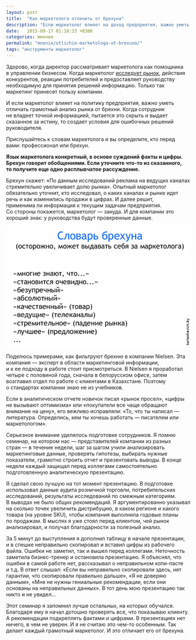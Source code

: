 ```yaml
---
layout: post
title:  "Как маркетолога отличить от брехуна"
description: "Если маркетолог влияет на доход предприятия, важно уметь отличать профессионала от брехуна."
date:   2015-09-17 01:18:33 +0300
categories: мнение
permalink: "mnenie/otlichie-marketologa-ot-brexuna/"
tags: "инструменты маркетолог"
---
```


<p>Здорово, когда директор рассматривает маркетолога как помощника в&nbsp;управлении бизнесом. Когда маркетолог <a href="http://www.bartoshevich.by/instrukcii/3-pravila-marketingovyx-issledovanij/">исследует рынок</a>, действия конкурентов, реакции потребителей и&nbsp;предоставляет руководству необходимую для принятия решений информацию. Только так маркетинг принесет пользу компании.</p>
<p>И&nbsp;если маркетолог влияет на&nbsp;политику предприятия, важно уметь отличать грамотный анализ рынка от&nbsp;брехни. Когда сотрудник не&nbsp;владеет точной информацией, пытается это скрыть и&nbsp;выдает сказанное за&nbsp;истину, то&nbsp;создает условия для ошибочных решений руководителя.</p> <!--more-->
<p>Прислушайтесь к&nbsp;словам маркетолога и&nbsp;вы&nbsp;определите, кто перед вами: профессионал или брехун.</p>
<p><strong>Язык маркетолога конкретный, в&nbsp;основе суждений факты и&nbsp;цифры. Брехун говорит обобщениями. Если уточните что-то из&nbsp;сказанного, то&nbsp;получите еще одно расплывчатое рассуждение.</strong></p>
<p>Брехун скажет: «По&nbsp;данным исследований реклама на&nbsp;ведущих каналах стремительно увеличивает долю рынка». Опытный маркетолог обязательно уточнит, кто исследовал, о&nbsp;каких каналах и&nbsp;рынке идет речь и&nbsp;как изменились продажи в&nbsp;цифрах. И&nbsp;далее решит, применима&nbsp;ли информация к&nbsp;текущим задачам предприятия. Со&nbsp;стороны покажется, маркетолог&nbsp;— зануда. И&nbsp;для компании это хороший знак: у&nbsp;руководства будут проверенные данные.</p>

![словарь брехуна](/images/breh1.jpg)

<p>Поделюсь примерами, как фильтруют брехню в&nbsp;компании Nielsen. Эта компания&nbsp;— эксперт в&nbsp;области маркетинговой информации, и&nbsp;к&nbsp;ее&nbsp;подходу в&nbsp;работе стоит присмотреться. В&nbsp;Nielsen я&nbsp;проработал четыре с&nbsp;половиной года, сначала в&nbsp;белорусском офисе, затем возглавил отдел по&nbsp;работе с&nbsp;клиентами в&nbsp;Казахстане. Поэтому о&nbsp;стандартах компании знаю не&nbsp;из&nbsp;учебников.</p>
<p>Если в&nbsp;аналитическом отчете новичок писал «рынок просел», «цифры не&nbsp;вызывают оптимизма» или «покупатели все чаще обращают внимание на&nbsp;цену», его вежливо исправляли: «То, что ты&nbsp;написал&nbsp;— литература. Определись, кем ты&nbsp;хочешь работать&nbsp;— писателем или маркетологом».</p>
<p>Серьезное внимание уделялось подготовке сотрудников. Я&nbsp;помню семинар, на&nbsp;котором нас&nbsp;— представителей компании из&nbsp;разных стран&nbsp;— в&nbsp;течение недели, шаг за&nbsp;шагом учили анализировать маркетинговые данные, проверять гипотезы, выбирать нужные показатели, грамотно строить отчет и&nbsp;презентовать выводы. В&nbsp;конце недели каждый защищал перед коллегами самостоятельно подготовленную аналитическую презентацию.</p>
<p>Я&nbsp;сделал свою лучшую на&nbsp;тот момент презентацию. В&nbsp;подготовке использовал данные аудита розничной торговли, потребительских исследований, результаты исследований по&nbsp;смежным категориям. В&nbsp;выводах не&nbsp;было общих рекомендаций. Я&nbsp;аргументированно указывал на&nbsp;сколько точек увеличить дистрибуцию, в&nbsp;каком регионе и&nbsp;какого товара (на&nbsp;уровне SKU), чтобы компания выполнила годовые планы по&nbsp;продажам. В&nbsp;мыслях я&nbsp;уже стоял перед клиентом, чей рынок анализировал, и&nbsp;получал благодарности за&nbsp;полезный анализ.</p>
<p>За&nbsp;5&nbsp;минут до&nbsp;выступления я&nbsp;дополнил таблицу в&nbsp;начале презентации, и&nbsp;в&nbsp;спешке неправильно скопировал и&nbsp;вставил цифры из&nbsp;рабочего файла. Ошибки не&nbsp;заметил, так и&nbsp;вышел перед коллегами. Неточность заметила бизнес-тренер и&nbsp;остановила презентацию. Я&nbsp;объяснял, что ошибки в&nbsp;самой работе нет, рассказывал о&nbsp;неправильном копи-пасте и&nbsp;т.д. В&nbsp;ответ слышал: «Если вы&nbsp;неправильно скопировали здесь, нет гарантии, что скопировали правильно дальше», «Я&nbsp;не&nbsp;доверяю данным», «Мне не&nbsp;нужны гениальные рекомендации, если они основаны на&nbsp;неправильных данных». В&nbsp;тот день мою презентацию так никто и&nbsp;не&nbsp;увидел...</p>
<p>Этот семинар я&nbsp;запомнил лучше остальных, на&nbsp;которых обучался. Благодаря ему я&nbsp;начал дотошно проверять все, что показываю клиенту. А&nbsp;рекомендации подкреплять фактами и&nbsp;цифрами. В&nbsp;презентациях нет ничего, в&nbsp;чем не&nbsp;уверен. И&nbsp;я&nbsp;не&nbsp;считаю это чем-то особенным. Так делает каждый грамотный маркетолог. И&nbsp;это отличает его от&nbsp;брехуна.</p>
